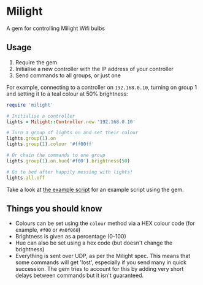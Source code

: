 Milight
=======
A gem for controlling Milight Wifi bulbs

Usage
-----
1. Require the gem
2. Initialise a new controller with the IP address of your controller
3. Send commands to all groups, or just one

For example, connecting to a controller on `192.168.0.10`, turning on group 1 and setting it to a teal colour at 50% brightness:

```Ruby
require 'milight'

# Initialise a controller
lights = Milight::Controller.new '192.168.0.10'

# Turn a group of lights on and set their colour
lights.group(1).on
lights.group(1).colour '#ff00ff'

# Or chain the commands to one group
lights.group(1).on.hue('#f00').brightness(50)

# Go to bed after happily messing with lights!
lights.all.off
```

Take a look at [the example script](bin/example) for an example script using the gem.

Things you should know
----------------------
* Colours can be set using the `colour` method via a HEX colour code (for example, `#f00` or `#a0f060`)
* Brightness is given as a percentage (0-100)
* Hue can also be set using a hex code (but doesn't change the brightness)
* Everything is sent over UDP, as per the Milight spec. This means that some commands will get 'lost', especially if you send many in quick succession. The gem tries to account for this by adding very short delays between commands but it isn't guaranteed.
